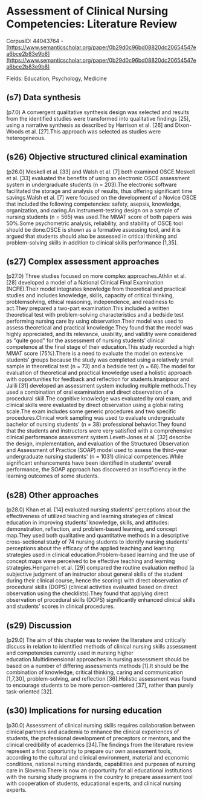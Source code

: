 # Assessment of Clinical Nursing Competencies: Literature Review

CorpusID: 44043764 - [https://www.semanticscholar.org/paper/0b29d0c96bd08820dc20654547ea6bce2b83e9b8](https://www.semanticscholar.org/paper/0b29d0c96bd08820dc20654547ea6bce2b83e9b8)

Fields: Education, Psychology, Medicine

## (s7) Data synthesis
(p7.0) A convergent qualitative synthesis design was selected and results from the identified studies were transformed into qualitative findings [25], using a narrative synthesis as described by Harrison et al. [26] and Dixon-Woods et al. [27].This approach was selected as studies were heterogeneous.
## (s26) Objective structured clinical examination
(p26.0) Meskell et al. [33] and Walsh et al. [7] both examined OSCE.Meskell et al. [33] evaluated the benefits of using an electronic OSCE assessment system in undergraduate students (n = 203).The electronic software facilitated the storage and analysis of results, thus offering significant time savings.Walsh et al. [7] were focused on the development of a Novice OSCE that included the following competencies: safety, asepsis, knowledge, organization, and caring.An instrument-testing design on a sample of nursing students (n = 565) was used.The MMAT score of both papers was 50%.Some psychometric analysis, reliability, and stability of OSCE tool should be done.OSCE is shown as a formative assessing tool, and it is argued that students should also be assessed in critical thinking and problem-solving skills in addition to clinical skills performance [1,35].
## (s27) Complex assessment approaches
(p27.0) Three studies focused on more complex approaches.Athlin et al. [28] developed a model of a National Clinical Final Examination (NCFE).Their model integrates knowledge from theoretical and practical studies and includes knowledge, skills, capacity of critical thinking, problemsolving, ethical reasoning, independence, and readiness to act.They prepared a two-part examination.This included a written theoretical test with problem-solving characteristics and a bedside test performing nursing care by using observation.Their model was used to assess theoretical and practical knowledge.They found that the model was highly appreciated, and its relevance, usability, and validity were considered as "quite good" for the assessment of nursing students' clinical competence at the final stage of their education.This study recorded a high MMAT score (75%).There is a need to evaluate the model on extensive students' groups because the study was completed using a relatively small sample in theoretical test (n = 73) and a bedside test (n = 68).The model for evaluation of theoretical and practical knowledge used a holistic approach with opportunities for feedback and reflection for students.Imanipour and Jalili [31] developed an assessment system including multiple methods.They used a combination of oral examination and direct observation of a procedural skill.The cognitive knowledge was evaluated by oral exam, and clinical skills were evaluated by direct observation using a global rating scale.The exam includes some generic procedures and two specific procedures.Clinical work sampling was used to evaluate undergraduate bachelor of nursing students' (n = 38) professional behavior.They found that the students and instructors were very satisfied with a comprehensive clinical performance assessment system.Levett-Jones et al. [32] describe the design, implementation, and evaluation of the Structured Observation and Assessment of Practice (SOAP) model used to assess the third-year undergraduate nursing students' (n = 1031) clinical competences.While significant enhancements have been identified in students' overall performance, the SOAP approach has discovered an insufficiency in the learning outcomes of some students.
## (s28) Other approaches
(p28.0) Khan et al. [14] evaluated nursing students' perceptions about the effectiveness of utilized teaching and learning strategies of clinical education in improving students' knowledge, skills, and attitudes: demonstration, reflection, and problem-based learning, and concept map.They used both qualitative and quantitative methods in a descriptive cross-sectional study of 74 nursing students to identify nursing students' perceptions about the efficacy of the applied teaching and learning strategies used in clinical education.Problem-based learning and the use of concept maps were perceived to be effective teaching and learning strategies.Hengameh et al. [29] compared the routine evaluation method (a subjective judgment of an instructor about general skills of the student during their clinical course, hence the scoring) with direct observation of procedural skills (DOPS) (clinical activities evaluated based on direct observation using the checklists).They found that applying direct observation of procedural skills (DOPS) significantly enhanced clinical skills and students' scores in clinical procedures.
## (s29) Discussion
(p29.0) The aim of this chapter was to review the literature and critically discuss in relation to identified methods of clinical nursing skills assessment and competencies currently used in nursing higher education.Multidimensional approaches in nursing assessment should be based on a number of differing assessments methods [1].It should be the combination of knowledge, critical thinking, caring and communication [1,7,30], problem-solving, and reflection [36].Holistic assessment was found to encourage students to be more person-centered [37], rather than purely task-oriented [32].
## (s30) Implications for nursing education
(p30.0) Assessment of clinical nursing skills requires collaboration between clinical partners and academia to enhance the clinical experiences of students, the professional development of preceptors or mentors, and the clinical credibility of academics [34].The findings from the literature review represent a first opportunity to prepare our own assessment tools, according to the cultural and clinical environment, material and economic conditions, national nursing standards, capabilities and purposes of nursing care in Slovenia.There is now an opportunity for all educational institutions with the nursing study programs in the country to prepare assessment tool with cooperation of students, educational experts, and clinical nursing experts.
